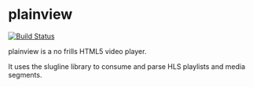 plainview
=========

[![Build Status](https://travis-ci.org/krad/plainview.svg?branch=master)](https://travis-ci.org/krad/plainview)

plainview is a no frills HTML5 video player.

It uses the slugline library to consume and parse HLS playlists and media segments.
